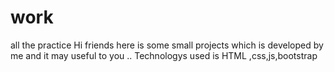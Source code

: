 # work
all the practice 
Hi friends here is some small projects which is developed by me and it may useful to you .. 
Technologys used is HTML ,css,js,bootstrap
